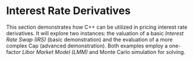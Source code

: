 # Interest Rate Derivatives
This section demonstrates how C++ can be utilized in pricing interest rate derivatives. 
It will explore two instances: the valuation of a basic *Interest Rate Swap (IRS)* (basic demonstration) and the evaluation of a more complex Cap (advanced demonstration). 
Both examples employ a one-factor *Libor Market Model (LMM)* and Monte Carlo simulation for solving.
